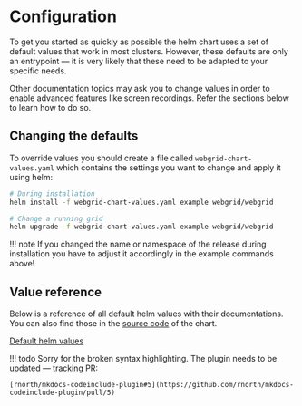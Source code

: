 # Configuration

To get you started as quickly as possible the helm chart uses a set of default values that work in most clusters. However, these defaults are only an entrypoint — it is very likely that these need to be adapted to your specific needs.

Other documentation topics may ask you to change values in order to enable advanced features like screen recordings. Refer the sections below to learn how to do so.

## Changing the defaults

To override values you should create a file called `webgrid-chart-values.yaml` which contains the settings you want to change and apply it using helm:

```bash
# During installation
helm install -f webgrid-chart-values.yaml example webgrid/webgrid

# Change a running grid
helm upgrade -f webgrid-chart-values.yaml example webgrid/webgrid
```

!!! note
    If you changed the name or namespace of the release during installation you have to adjust it accordingly in the example commands above!

## Value reference

Below is a reference of all default helm values with their documentations. You can also find those in the [source code](https://github.com/TilBlechschmidt/WebGrid/blob/main/distribution/kubernetes/chart/values.yaml) of the chart.

<!--codeinclude-->
[Default helm values](../../distribution/kubernetes/chart/values.yaml)
<!--/codeinclude-->

!!! todo
    Sorry for the broken syntax highlighting. The plugin needs to be updated — tracking PR:

    [rnorth/mkdocs-codeinclude-plugin#5](https://github.com/rnorth/mkdocs-codeinclude-plugin/pull/5)
